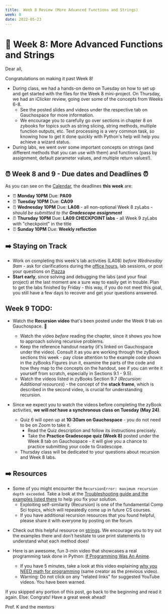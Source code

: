 ```yaml
---
title:  Week 8 Review (More Advanced Functions and Strings)
week: 8
date: 2022-05-23
---
```


# 🎱 Week 8: More Advanced Functions and Strings

Dear all,

Congratulations on making it past Week 8!

 - During class, we had a hands-on demo on Tuesday on how to set up and get started with the files for the Week 8 mini-project. On Thursday, we had an iClicker review, going over some of the concepts from Weeks 6-8. 
    - See the posted slides and videos under the respective tab on Gauchospace for more information. 
    - We encourage you to carefully go over sections in chapter 8 on zybooks for topics such as string slicing, string methods, multiple function outputs, etc. Text processing is a very common task, so knowing how to get it done quickly with Python's help will help you achieve a wizard status.
 - During labs, we went over some important concepts on strings (and different methods that you can use with them) and functions (pass by assignment, default parameter values, and multiple return values!).


## ⏰ Week 8 and 9 - Due dates and Deadlines ⏰

As you can see on the [Calendar]({{site.url}}/{{site.baseurl}}/calendar#week-8), the deadlines **this week** are:
* ⏰ **Monday 10PM** Due: **PA09**
* ⏰ **Tuesday 10PM** Due: **CA09**
* ⏰ **Wednesday 10PM** Due: **LA08** - all non-optional Week 8 zyLabs - _should be submitted to the **Gradescope assignment**_
* ⏰ **Thursday 10PM** Due: **LA09 CHECKPOINT labs** - all Week 9 zyLabs with "checkpoint" in the title
* ⏰ **Sunday 10PM** Due: **Weekly reflection** 


## ➡️    Staying on Track

* Work on completing this week's lab activities (LA08) _before Wednesday 9am_ - ask for clarifications during the [office hours]({{site.url}}/{{site.baseurl}}/schedule/), lab sessions, or post your questions on [Piazza]({{site.aux_links.Piazza}}) 
* **Start early**, since solving and debugging the labs (and your final project) at the last moment are a sure way to easily get in trouble. Plan to get the labs finished by Friday - this way, if you do not meet this goal, you still have a few days to recover and get your questions answered.


## Week 9 TODO:
* Watch the **Recursion video** that's been posted under the Week 9 tab on Gauchospace. 💎
    - Watch the video _before_ reading the chapter, since it shows you how to approach solving recursive problems.     
    - Keep the reference handout nearby (it's linked on Gauchospace under the video). Consult it as you are working through the zyBook sections this week - pay close attention to the example code shown in the zyBooks Figures (run it, examine the parts of the code and how they map to the concepts on the handout, see if you can write it yourself from scratch, especially in Sections 9.1 - 9.5).
    - Watch the videos listed in zyBooks Section 9.7 (_Recursion: Additional resources_) - the concept of the **stack frame**, which is described in the second video, is crucial for understanding recursion.

* Since we expect you to watch the videos before completing the zyBook activities, **we will _not_ have a synchronous class on Tuesday (May 24)**.
    - Quiz 6 will open up at **10:30am on Gauchospace** - you do not need to be on Zoom to take it. 
        - Read the Quiz description and follow its instructions precisely.
        - Take the **Practice Gradescope quiz (Week 8)** posted under the Week 8 tab on Gauchospace - it will give you a chance to practice submitting your code to Gradescope.
    - Thursday class will be dedicated to your questions about recursion and Week 8 labs.

 

## ➡️    Resources

- Some of you might encounter the `RecursionError: maximum recursion depth exceeded`. Take a look at the [Troubleshooting guide and the examples listed there]({{site.url}}/{{site.baseurl}}/ref/debug/#recursionerror-maximum-recursion-depth-exceeded) to help you fix your solution.
    - Exploiting self-similarity (Recursion) is one of the fundamental Comp Sci topics, which will repeatedly come up in future CS courses.
    - If you have additional recursion resources that you found helpful, please share it with everyone by posting on the forum.

* Check out this helpful resource on [strings](https://www.w3schools.com/python/python_strings.asp). We encourage you to try out the examples there and don’t hesitate to use print statements to understand what each method does!
    

* Here is an awesome, fun 3-min video that showcases a real programming task done in Python: [If Programming Was An Anime](https://www.youtube.com/watch?v=pKO9UjSeLew). 
    * If you have 5 minutes, take a look at this video explaining [why you NEED math for programming](https://www.youtube.com/watch?v=sW9npZVpiMI) (same creator as the previous video).
    * Warning: Do not click on any "related links" for suggested YouTube videos. You have been warned.

If you skipped any portion of this post, go back to the beginning and read it again. Else: Congrats! Have a great week ahead! 

Prof. K and the mentors

